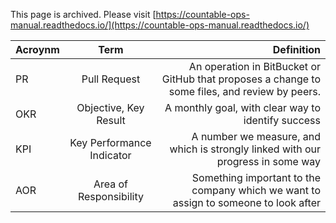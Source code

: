 This page is archived. Please visit [https://countable-ops-manual.readthedocs.io/](https://countable-ops-manual.readthedocs.io/)


| Acroynm       | Term           | Definition  |
| ------------- |:-------------:| -----:|
| PR     | Pull Request | An operation in BitBucket or GitHub that proposes a change to some files, and review by peers. |
| OKR    | Objective, Key Result | A monthly goal, with clear way to identify success |
| KPI    | Key Performance Indicator |  A number we measure, and which is strongly linked with our progress in some way |
| AOR    | Area of Responsibility | Something important to the company which we want to assign to someone to look after |
 
